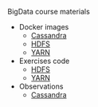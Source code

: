 BigData course materials 

- Docker images
  - [Cassandra](docker/cassandra-tarball/Dockerfile)
  - [HDFS](docker/hdfs-tarball/Dockerfile)
  - [YARN](docker/hadoop-tarball/Dockerfile)
- Exercises code
  - [HDFS](week2-hdfs/README.md)
  - [YARN](week3-yarn/README.md)
- Observations
  - [Cassandra](observations/1-cassandra.md)
